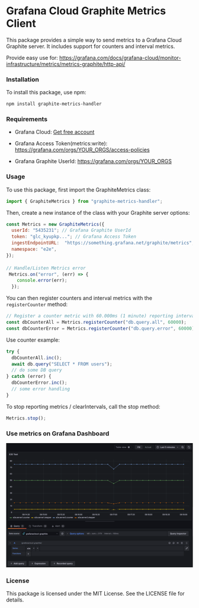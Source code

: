 # Grafana Cloud Graphite Metrics Client

This package provides a simple way to send metrics to a Grafana Cloud Graphite server. It includes support for counters and interval metrics.

Provide easy use for: https://grafana.com/docs/grafana-cloud/monitor-infrastructure/metrics/metrics-graphite/http-api/

### Installation

To install this package, use npm:

```bash
npm install graphite-metrics-handler
```

### Requirements

- Grafana Cloud: [Get free account](https://grafana.com/auth/sign-up?refCode=gr8zEPmXdDewWfA)

- Grafana Access Token(metrics:write): https://grafana.com/orgs/YOUR_ORGS/access-policies

- Grafana Graphite UserId: https://grafana.com/orgs/YOUR_ORGS

### Usage

To use this package, first import the GraphiteMetrics class:

```javascript
import { GraphiteMetrics } from "graphite-metrics-handler";
```

Then, create a new instance of the class with your Graphite server options:

```javascript
const Metrics = new GraphiteMetrics({
  userId: "5435231"; // Grafana Graphite UserId
  token: "glc_kyupkp..."; // Grafana Access Token
  ingestEndpointURL:  "https://something.grafana.net/graphite/metrics",
  namespace: "e2e",
});

// Handle/Listen Metrics error
 Metrics.on("error", (err) => {
    console.error(err);
  });
```

You can then register counters and interval metrics with the `registerCounter` method:

```javascript
// Register a counter metric with 60.000ms (1 minute) reporting interval
const dbCounterAll = Metrics.registerCounter("db.query.all", 60000);
const dbCounterError = Metrics.registerCounter("db.query.error", 60000);
```

Use counter example:

```javascript
try {
  dbCounterAll.inc();
  await db.query("SELECT * FROM users");
  // do some DB query
} catch (error) {
  dbCounterError.inc();
  // some error handling
}
```

To stop reporting metrics / clearIntervals, call the stop method:

```javascript
Metrics.stop();
```

### Use metrics on Grafana Dashboard

![Dashboard Screenshot Example](./docs/dashboardscreenshot.png)

### License

This package is licensed under the MIT License. See the LICENSE file for details.
